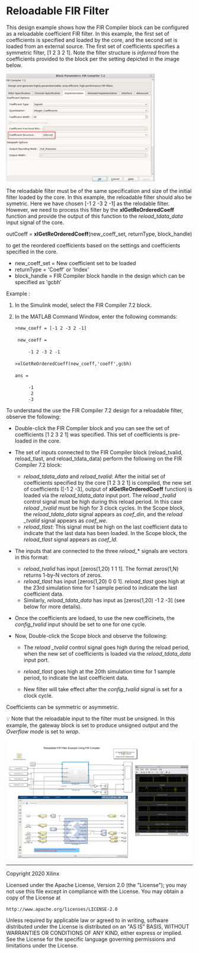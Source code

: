 # Reloadable FIR Filter


This design example shows how the FIR Compiler block can be configured as a reloadable coefficient FIR filter. 
In this example, the first set of coefficients is specified and loaded by the core, and the second set is loaded from an external
source. The first set of coefficients specifies a symmetric filter, [1 2 3 2 1]. Note the filter structure is *inferred* from the coefficients provided to the block per the setting depicted in the image below.

<img src="images/infer.png" width="400">

The reloadable filter must be of the same specification and size of the initial filter loaded by the core. In this example, the reloadable filter should also be symetric. Here we have chosen [-1 2 -3 2 -1] as the relodable filter. However, we need to process this filter by the **xlGetReOrderedCoeff** function and provide the output of this function to the *reload_tdata_data* input signal of the core. 

outCoeff = **xlGetReOrderedCoeff**(new_coeff_set, returnType, block_handle)

to get the reordered coefficients based on the settings and coefficients specified in the core.

* new_coeff_set   =  New coefficient set to be loaded
* returnType      =  'Coeff' or 'Index'
* block_handle    =  FIR Compiler block handle in the design which can be specified as 'gcbh'

Example :

1.	In the Simulink model, select the FIR Compiler 7.2 block.

2.	In the MATLAB Command Window, enter the following commands: 

		>new_coeff = [-1 2 -3 2 -1] 

		 new_coeff =

		     -1 2 -3 2 -1

		>xlGetReOrderedCoeff(new_coeff,'coeff',gcbh)

		ans =

		     -1
 		      2
		     -3


To understand the use the FIR Compiler 7.2 design for a reloadable filter, 
observe the following:

* Double-click the FIR Compiler block and you can see the set of coefficients [1 2 3 2 1] was specified.
This set of coefficients is pre-loaded in the core.

* The set of inputs connected to the FIR Compiler block (reload_tvalid, reload_tlast, and 
      reload_tdata_data) perform the following on the FIR Compiler 7.2 block:
    * *reload_tdata_data* and *reload_tvalid*: After the initial set of coefficients specified  by the core [1 2 3 2 1]
            is compiled, the new set of coefficients ([-1 2 -3], output of **xlGetReOrderedCoeff** function) is loaded via the *reload_tdata_data* input port.
            The *reload _tvalid* control signal must be high during this reload period. In this case *reload _tvalid* must
            be high for 3 clock cycles.
            In the Scope block, the *reload_tdata_data* signal appears as *coef_din*, and the *reload _tvalid* signal 
            appears as *coef_we*.
    * *reload_tlast*: This signal must be high on the last coefficient data to indicate that the last data has been
            loaded. In the Scope block, the *reload_tlast* signal appears as *coef_ld*.

* The inputs that are connected to the three *reload_** signals are vectors in this format:

    * *reload_tvalid* has input [zeros(1,20) 1 1 1]. 
	      The format zeros(1,N) returns 1-by-N vectors of zeros.
    * *reload_tlast* has input [zeros(1,20) 0 0 1]. *reload_tlast* goes high at the 23rd simulation time for 1 sample 
		period to indicate the last coefficient data.   
    * Similarly, *reload_tdata_data* has input as [zeros(1,20) -1 2 -3]  (see below for more details).

* Once the coefficients are lodaed, to use the new coefficinets, the *config_tvalid* input should be set to one for one cycle.

* Now, Double-click the Scope block and observe the following:

    * The *reload _tvalid* control signal goes high during the reload period, 
		when the new set of coefficients is loaded via the *reload_tdata_data* input port.		
          
    * *reload_tlast*  goes high at the 20th simulation time for 1 sample period, 
		to indicate the last coefficient data.
    * New filter will take effect after the *config_tvalid* signal is set for a clock cycle.


Coefficients can be symmetric or asymmetric. 

:bulb: Note that the reloadable input to the filter must be unsigned. In this example, the gateway block is set to produce unsigned output and the *Overflow mode* is set to *wrap*. 

![](images/screen_shot.PNG)

------------
Copyright 2020 Xilinx

Licensed under the Apache License, Version 2.0 (the "License");
you may not use this file except in compliance with the License.
You may obtain a copy of the License at

    http://www.apache.org/licenses/LICENSE-2.0

Unless required by applicable law or agreed to in writing, software
distributed under the License is distributed on an "AS IS" BASIS,
WITHOUT WARRANTIES OR CONDITIONS OF ANY KIND, either express or implied.
See the License for the specific language governing permissions and
limitations under the License.
